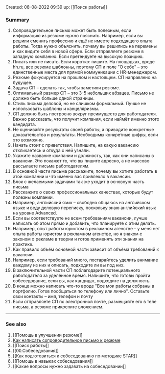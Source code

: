 Created: 08-08-2022 09:39
up: [[Поиск работы]] 

### Summary
1. Сопроводительное письмо может быть полезным, если информацию из резюме нужно пояснить. Например, если вы решили сменить профессию и ещё не имеете подходящего опыта работы. Тогда нужно объяснить, почему вы решились на перемены и как видите себя в новой сфере. Если отправляете резюме в западную компанию. Если претендуете на высокую позицию.
2. Писать или не писать. Если коротко: пишите. На площадках, вроде hh.ru, все резюме шаблонны, поэтому СП и поле "О себе" – это единственные места для прямой коммуникации с HR-менеджером. 
3. Резюме фокусируется на прошлом и настоящем. СП направлено на будущее. 
4. Задача СП – сделать так, чтобы заметили резюме.
5. Оптимальный размер СП – это 3-5 небольших абзацев. Письмо не должно быть больше одной страницы. 
6. Стиль письма деловой, но не слишком формальный. Лучше не использовать шаблоны и канцеляризмы.
7. СП должно быть построено вокруг преимуществ для работодателя. Важно рассказать, что получит компания, если наймёт именно этого кандидата.
8. Не оценивайте результаты своей работы, а приводите конкретные доказательства и результаты. Необходимы конкретные цифры, если это возможно.
9. Начать стоит с приветствия. Напишите, на какую вакансию откликаетесь и откуда о ней узнали.
10. Укажите название компании и должность, так, как они написаны в вакансии. Это покажет то, что вы пишите адресно, а не массово рассылаете письма работодателям.
11. В основной части письма расскажите, почему вы хотите работать в этой компании и что именно вас привлекло в вакансии.
12. Блок с желаемыми задачами так же уходит в основную часть письма
13. Расскажите о своих профессиональных качествах, которые будут полезны компании.
14. Например, английский язык – свободно общаюсь на английском языке и веду деловую переписку, поскольку знаю английский язык на уровне Advanced.
15. Если вы соответствуете не всем требованиям вакансии, лучше написать об этом прямо и добавить, что планируете с этим делать.
16. Например, опыт работы юристом в рекламном агенстве – у меня нет опыта работы юристом в рекламном агенстве, но я знаком с законом о рекламе в теории и готов применять эти знания на практике.
17. Как правило объём основной части зависит от объёма требований к вакансии. 
18. Например, если требований много, постарайтесь уделить внимание каждому из них и описать, подходите ли вы под них.
19. В заключительной части СП поблагодарите потенциального работодателя за уделённое время. Напишите, что готовы пройти собеседование, если вы, как кандидат, подходите на должность.
20. В конце можно написать что-то вроде "Все мои работы собраны в портфолио. Готов пообщаться по телефону или лично". Оставьте свои контакты – имя, телефон и почту
21. Если отправляете СП по электронной почте, размещайте его в теле письма, а резюме прикрепите вложением. 
__________
### See also
1. [[Помощь в улучшении резюме]]
2. [Как написать сопроводительное письмо к резюме](https://journal.tinkoff.ru/guide/covering-letter/) 
3. [[Поиск работы]] 
4. [[00.Собеседования]]
5. [[Как подготовиться к собеседованию по методике STAR]]
6. [[Помощь в навыках собеседования]]
7. [[Какие вопросы нужно задавать на собеседовании]]